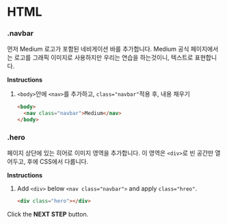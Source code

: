 # HTML

### .navbar

먼저 Medium 로고가 포함된 네비게이션 바를 추가합니다. Medium 공식 페이지에서는 로고를 그래픽 이미지로 사용하지만 우리는 연습을 하는것이니, 텍스트로 표현합니다. 

**Instructions**

1. `<body>`안에 `<nav>`를 추가하고, `class="navbar"`적용 후, 내용 채우기

   ```html
   <body>
     <nav class="navbar">Medium</nav>
   </body>
   ```



### .hero

페이지 상단에 있는 히어로 이미지 영역을 추가합니다. 이 영역은 `<div>`로 빈 공간만 열어두고, 후에 CSS에서 다룹니다.

**Instructions**

1. Add `<div>` below `<nav class="navbar">` and apply `class="hreo"`.

   ```html
   <div class="hero"></div>
   ```



Click the **NEXT STEP** button.